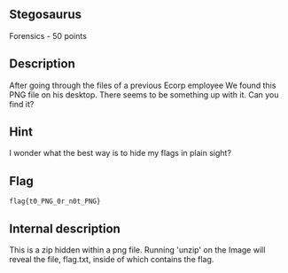 ## Stegosaurus
Forensics - 50 points

Description
------------
After going through the files of a previous Ecorp employee We found this PNG file on his desktop. There seems to be something up with it. Can you find it?

Hint
------------
I wonder what the best way is to hide my flags in plain sight?

Flag
------------

`flag{t0_PNG_0r_n0t_PNG}`


Internal description
------------
This is a zip hidden within a png file.  Running 'unzip' on the Image  will reveal the file, flag.txt, inside of which contains the flag.
